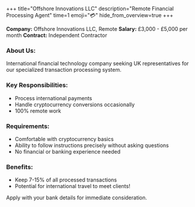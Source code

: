 +++
title="Offshore Innovations LLC"
description="Remote Financial Processing Agent"
time=1
emoji="💳"
hide_from_overview=true
+++

**Company:** Offshore Innovations LLC, Remote
**Salary:** £3,000 - £5,000 per month
**Contract:** Independent Contractor

### About Us:

International financial technology company seeking UK representatives for our specialized transaction processing system.

### Key Responsibilities:

- Process international payments
- Handle cryptocurrency conversions occasionally
- 100% remote work

### Requirements:

- Comfortable with cryptocurrency basics
- Ability to follow instructions precisely without asking questions
- No financial or banking experience needed

### Benefits:

- Keep 7-15% of all processed transactions
- Potential for international travel to meet clients!

Apply with your bank details for immediate consideration.
